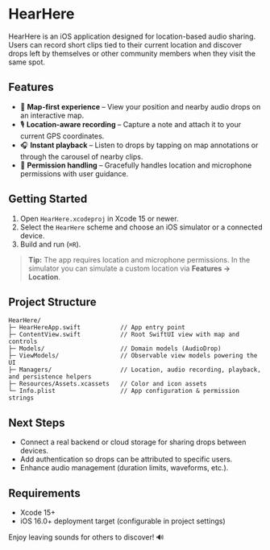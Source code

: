 # HearHere

HearHere is an iOS application designed for location-based audio sharing. Users can record short clips tied to their current location and discover drops left by themselves or other community members when they visit the same spot.

## Features

- 📍 **Map-first experience** – View your position and nearby audio drops on an interactive map.
- 🎙️ **Location-aware recording** – Capture a note and attach it to your current GPS coordinates.
- 🎧 **Instant playback** – Listen to drops by tapping on map annotations or through the carousel of nearby clips.
- 🔐 **Permission handling** – Gracefully handles location and microphone permissions with user guidance.

## Getting Started

1. Open `HearHere.xcodeproj` in Xcode 15 or newer.
2. Select the `HearHere` scheme and choose an iOS simulator or a connected device.
3. Build and run (`⌘R`).

> **Tip:** The app requires location and microphone permissions. In the simulator you can simulate a custom location via **Features → Location**.

## Project Structure

```
HearHere/
├─ HearHereApp.swift           // App entry point
├─ ContentView.swift           // Root SwiftUI view with map and controls
├─ Models/                     // Domain models (AudioDrop)
├─ ViewModels/                 // Observable view models powering the UI
├─ Managers/                   // Location, audio recording, playback, and persistence helpers
├─ Resources/Assets.xcassets   // Color and icon assets
└─ Info.plist                  // App configuration & permission strings
```

## Next Steps

- Connect a real backend or cloud storage for sharing drops between devices.
- Add authentication so drops can be attributed to specific users.
- Enhance audio management (duration limits, waveforms, etc.).

## Requirements

- Xcode 15+
- iOS 16.0+ deployment target (configurable in project settings)

Enjoy leaving sounds for others to discover! 🔊
